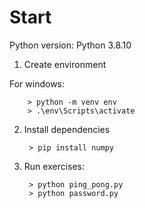 # Start
Python version: Python 3.8.10

1. Create environment

For windows:

        > python -m venv env
        > .\env\Scripts\activate

2. Install dependencies

        > pip install numpy

3. Run exercises:

        > python ping_pong.py
        > python password.py
    



